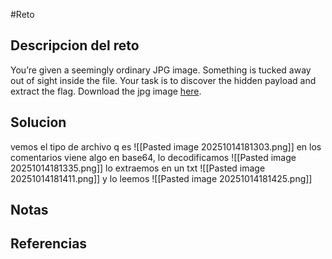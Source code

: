 #Reto 
## Descripcion del reto
You’re given a seemingly ordinary JPG image. Something is tucked away out of sight inside the file. Your task is to discover the hidden payload and extract the flag. Download the jpg image [here](https://challenge-files.picoctf.net/c_saffron_estate/608baf23f98a5a3b435309361a85e3821a917015b2bea188c19921ce38a106c7/img.jpg).
## Solucion

vemos el tipo de archivo q es
![[Pasted image 20251014181303.png]]
en los comentarios viene algo en base64, lo decodificamos
![[Pasted image 20251014181335.png]]
lo extraemos en un txt
![[Pasted image 20251014181411.png]]
y lo leemos
![[Pasted image 20251014181425.png]]

## Notas

## Referencias
